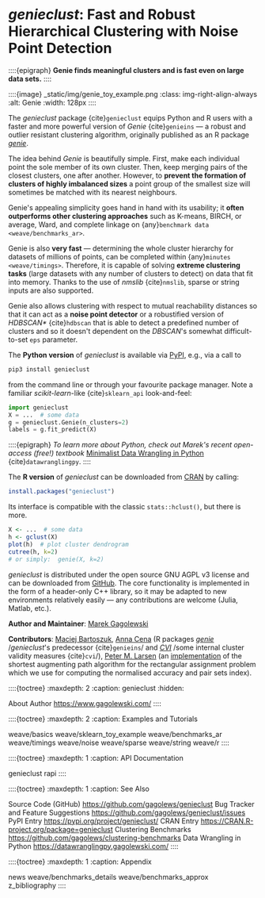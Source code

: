 # *genieclust*: Fast and Robust Hierarchical Clustering with Noise Point Detection

::::{epigraph}
**Genie finds meaningful clusters and is fast even on large data sets.**
::::

::::{image} _static/img/genie_toy_example.png
:class: img-right-align-always
:alt: Genie
:width: 128px
::::


The *genieclust* package {cite}`genieclust` equips Python and R users with
a faster and more powerful version of *Genie* {cite}`genieins` — a robust
and outlier resistant clustering algorithm, originally published as an R package
[*genie*](https://cran.r-project.org/web/packages/genie).

The idea behind *Genie* is beautifully simple. First, make each individual
point the sole member of its own cluster. Then, keep merging pairs
of the closest clusters, one after another. However, to **prevent
the formation of clusters of highly imbalanced sizes**
a point group of the smallest size will sometimes be matched with its nearest
neighbours.

Genie's appealing simplicity goes hand in hand with its usability;
it **often outperforms other clustering approaches**
such as K-means, BIRCH, or average, Ward, and complete linkage
on {any}`benchmark data <weave/benchmarks_ar>`.

Genie is also **very fast** — determining the whole cluster hierarchy
for datasets of millions of points, can be completed within
{any}`minutes <weave/timings>`.
Therefore, it is capable of solving **extreme clustering tasks**
(large datasets with any number of clusters to detect)
on data that fit into memory.
Thanks to the use of *nmslib* {cite}`nmslib`,
sparse or string inputs are also supported.

Genie also allows clustering with respect to mutual reachability distances
so that it can act as a **noise point detector** or a robustified version
of *HDBSCAN\** {cite}`hdbscan` that is able to detect a predefined
number of clusters and so it doesn't dependent on the *DBSCAN*'s somewhat
difficult-to-set `eps` parameter.



The **Python version** of *genieclust* is available via
[PyPI](https://pypi.org/project/genieclust/), e.g.,
via a call to

```bash
pip3 install genieclust
```

from the command line or through your favourite package manager.
Note a familiar *scikit-learn*-like {cite}`sklearn_api` look-and-feel:

```python
import genieclust
X = ...  # some data
g = genieclust.Genie(n_clusters=2)
labels = g.fit_predict(X)
```

::::{epigraph}
*To learn more about Python, check out Marek's recent open-access (free!) textbook*
[Minimalist Data Wrangling in Python](https://datawranglingpy.gagolewski.com/)
{cite}`datawranglingpy`.
::::



The **R version** of *genieclust* can be downloaded from
[CRAN](https://cran.r-project.org/web/packages/genieclust/)
by calling:

```r
install.packages("genieclust")
```

Its interface is compatible with the classic `stats::hclust()`, but there is more.

```r
X <- ...  # some data
h <- gclust(X)
plot(h)  # plot cluster dendrogram
cutree(h, k=2)
# or simply:  genie(X, k=2)
```



*genieclust* is distributed
under the open source GNU AGPL v3 license and can be downloaded from
[GitHub](https://github.com/gagolews/genieclust).
The core functionality is implemented in the form of a header-only C++
library, so it may be adapted to new environments relatively easily —
any contributions are welcome (Julia, Matlab, etc.).

**Author and Maintainer**: [Marek Gagolewski](https://www.gagolewski.com)

**Contributors**:
[Maciej Bartoszuk](http://bartoszuk.rexamine.com), [Anna Cena](https://cena.rexamine.com) (R packages
[*genie*](https://cran.r-project.org/web/packages/genie) /*genieclust*'s predecessor {cite}`genieins`/
and [*CVI*](https://github.com/gagolews/optim_cvi) /some internal cluster validity measures {cite}`cvi`/),
[Peter M. Larsen](https://github.com/pmla/)
(an [implementation](https://github.com/scipy/scipy/blob/main/scipy/optimize/rectangular_lsap/rectangular_lsap.cpp)
of the shortest augmenting path algorithm for the rectangular assignment problem
which we use for computing the normalised accuracy and pair sets index).



::::{toctree}
:maxdepth: 2
:caption: genieclust
:hidden:

About <self>
Author <https://www.gagolewski.com/>
::::


::::{toctree}
:maxdepth: 2
:caption: Examples and Tutorials

weave/basics
weave/sklearn_toy_example
weave/benchmarks_ar
weave/timings
weave/noise
weave/sparse
weave/string
weave/r
::::


::::{toctree}
:maxdepth: 1
:caption: API Documentation

genieclust
rapi
::::


::::{toctree}
:maxdepth: 1
:caption: See Also

Source Code (GitHub) <https://github.com/gagolews/genieclust>
Bug Tracker and Feature Suggestions <https://github.com/gagolews/genieclust/issues>
PyPI Entry <https://pypi.org/project/genieclust/>
CRAN Entry <https://CRAN.R-project.org/package=genieclust>
Clustering Benchmarks <https://github.com/gagolews/clustering-benchmarks>
Data Wrangling in Python <https://datawranglingpy.gagolewski.com/>
::::


::::{toctree}
:maxdepth: 1
:caption: Appendix

news
weave/benchmarks_details
weave/benchmarks_approx
z_bibliography
::::


<!--
Indices and Tables
------------------

* :ref:`genindex`
* :ref:`modindex`
* :ref:`search`
-->

